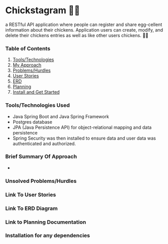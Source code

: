 # Chickstagram 🐔💞
a RESTful API application where people can register and share egg-cellent information about their chickens. Application users can create, modify, and delete their chickens entries as well as like other users chickens. 🐣🥚

### Table of Contents 
1. [Tools/Technologies](#tools)
2. [My Approach](#summary)
3. [Problems/Hurdles](#problems)
4. [User Stories](#userstories)
5. [ERD](#erd)
6. [Planning](#planning)
7. [Install and Get Started](#install)


### Tools/Technologies Used <a name="tools"></a>
* Java Spring Boot and Java Spring Framework
* Postgres database
* JPA (Java Persistence API) for object-relational mapping and data persistence
* Spring Security was then installed to ensure data and user data 
    was authenticated and authorized. 
### Brief Summary Of Approach <a name="summary"></a>
* 
### Unsolved Problems/Hurdles <a name="problems"></a>
### Link To User Stories <a name="userstories"></a>
### Link To ERD Diagram <a name="erd"></a>
### Link to Planning Documentation <a name="planning"></a>
### Installation for any dependencies <a name="install"></a>
